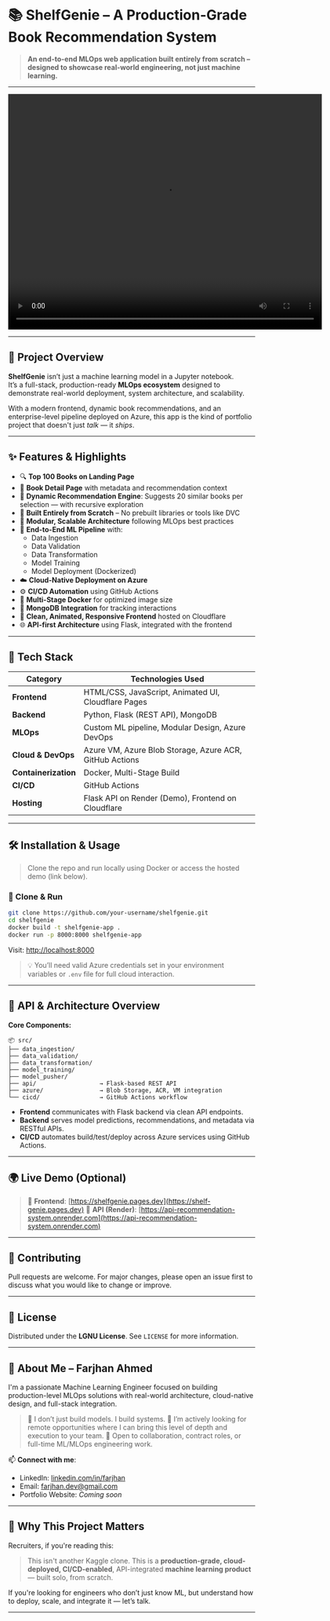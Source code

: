 # 📚 ShelfGenie – A Production-Grade Book Recommendation System

> **An end-to-end MLOps web application built entirely from scratch – designed to showcase real-world engineering, not just machine learning.**

---

<video src="assets/Recording 2025-07-01 170243.mp4" width="640" height="480" controls></video>

---

## 🚀 Project Overview

**ShelfGenie** isn’t just a machine learning model in a Jupyter notebook.  
It’s a full-stack, production-ready **MLOps ecosystem** designed to demonstrate real-world deployment, system architecture, and scalability.  

With a modern frontend, dynamic book recommendations, and an enterprise-level pipeline deployed on Azure, this app is the kind of portfolio project that doesn't just *talk* — it *ships*.

---

## ✨ Features & Highlights

- 🔍 **Top 100 Books on Landing Page**
- 📖 **Book Detail Page** with metadata and recommendation context
- 🔁 **Dynamic Recommendation Engine**: Suggests 20 similar books per selection — with recursive exploration
- 🔧 **Built Entirely from Scratch** – No prebuilt libraries or tools like DVC
- 🧱 **Modular, Scalable Architecture** following MLOps best practices
- 🧪 **End-to-End ML Pipeline** with:
  - Data Ingestion
  - Data Validation
  - Data Transformation
  - Model Training
  - Model Deployment (Dockerized)
- ☁️ **Cloud-Native Deployment on Azure**
- ⚙️ **CI/CD Automation** using GitHub Actions
- 🧪 **Multi-Stage Docker** for optimized image size
- 🧠 **MongoDB Integration** for tracking interactions
- 🎨 **Clean, Animated, Responsive Frontend** hosted on Cloudflare
- 🌐 **API-first Architecture** using Flask, integrated with the frontend

---

## 🧰 Tech Stack

| Category            | Technologies Used                                     |
|---------------------|--------------------------------------------------------|
| **Frontend**        | HTML/CSS, JavaScript, Animated UI, Cloudflare Pages    |
| **Backend**         | Python, Flask (REST API), MongoDB                     |
| **MLOps**           | Custom ML pipeline, Modular Design, Azure DevOps       |
| **Cloud & DevOps**  | Azure VM, Azure Blob Storage, Azure ACR, GitHub Actions |
| **Containerization**| Docker, Multi-Stage Build                              |
| **CI/CD**           | GitHub Actions                                         |
| **Hosting**         | Flask API on Render (Demo), Frontend on Cloudflare     |

---

## 🛠️ Installation & Usage

> Clone the repo and run locally using Docker or access the hosted demo (link below).

### 🔄 Clone & Run

```bash
git clone https://github.com/your-username/shelfgenie.git
cd shelfgenie
docker build -t shelfgenie-app .
docker run -p 8000:8000 shelfgenie-app
````

Visit: [http://localhost:8000](http://localhost:5000)

> 💡 You’ll need valid Azure credentials set in your environment variables or `.env` file for full cloud interaction.

---

## 🧪 API & Architecture Overview

**Core Components:**

```
📦 src/
├── data_ingestion/
├── data_validation/
├── data_transformation/
├── model_training/
├── model_pusher/
├── api/                  → Flask-based REST API
├── azure/                → Blob Storage, ACR, VM integration
└── cicd/                 → GitHub Actions workflow
```

* **Frontend** communicates with Flask backend via clean API endpoints.
* **Backend** serves model predictions, recommendations, and metadata via RESTful APIs.
* **CI/CD** automates build/test/deploy across Azure services using GitHub Actions.

---

## 🌍 Live Demo (Optional)

> 🔗 **Frontend**: [https://shelfgenie.pages.dev](https://shelf-genie.pages.dev)
> 🔗 **API (Render)**: [https://api-recommendation-system.onrender.com](https://api-recommendation-system.onrender.com)

---

## 🤝 Contributing

Pull requests are welcome. For major changes, please open an issue first to discuss what you would like to change or improve.

---

## 🪪 License

Distributed under the **LGNU License**. See `LICENSE` for more information.

---

## 👤 About Me – Farjhan Ahmed

I'm a passionate Machine Learning Engineer focused on building production-level MLOps solutions with real-world architecture, cloud-native design, and full-stack integration.

> 🧠 I don’t just build models. I build systems.
> 💼 I’m actively looking for remote opportunities where I can bring this level of depth and execution to your team.
> 🤝 Open to collaboration, contract roles, or full-time ML/MLOps engineering work.

📫 **Connect with me**:

* LinkedIn: [linkedin.com/in/farjhan](https://linkedin.com/in/farjhan)
* Email: [farjhan.dev@gmail.com](mailto:farjhan.dev@gmail.com)
* Portfolio Website: *Coming soon*

---

## 🧠 Why This Project Matters

Recruiters, if you're reading this:

> This isn't another Kaggle clone. This is a **production-grade, cloud-deployed, CI/CD-enabled**, API-integrated **machine learning product** — built solo, from scratch.

If you're looking for engineers who don’t just know ML, but understand how to deploy, scale, and integrate it — let’s talk.

---
